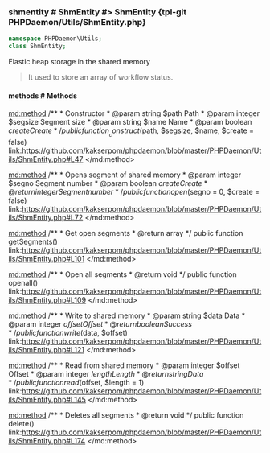 ### shmentity # ShmEntity #> ShmEntity {tpl-git PHPDaemon/Utils/ShmEntity.php}

```php
namespace PHPDaemon\Utils;
class ShmEntity;
```

Elastic heap storage in the shared memory

> It used to store an array of workflow status.

<!-- include-namespace path="\PHPDaemon\Utils\ShmEntity" level="" access="" -->
#### methods # Methods

<md:method>
/**
	 * Constructor
	 * @param string  $path    Path
	 * @param integer $segsize Segment size
	 * @param string  $name    Name
	 * @param boolean $create  Create
	 */
public function __construct($path, $segsize, $name, $create = false)
link:https://github.com/kakserpom/phpdaemon/blob/master/PHPDaemon/Utils/ShmEntity.php#L47
</md:method>

<md:method>
/**
	 * Opens segment of shared memory
	 * @param  integer $segno  Segment number
	 * @param  boolean $create Create
	 * @return integer         Segment number
	 */
public function open($segno = 0, $create = false)
link:https://github.com/kakserpom/phpdaemon/blob/master/PHPDaemon/Utils/ShmEntity.php#L72
</md:method>

<md:method>
/**
	 * Get open segments
	 * @return array
	 */
public function getSegments()
link:https://github.com/kakserpom/phpdaemon/blob/master/PHPDaemon/Utils/ShmEntity.php#L101
</md:method>

<md:method>
/**
	 * Open all segments
	 * @return void
	 */
public function openall()
link:https://github.com/kakserpom/phpdaemon/blob/master/PHPDaemon/Utils/ShmEntity.php#L109
</md:method>

<md:method>
/**
	 * Write to shared memory
	 * @param  string  $data   Data
	 * @param  integer $offset Offset
	 * @return boolean         Success
	 */
public function write($data, $offset)
link:https://github.com/kakserpom/phpdaemon/blob/master/PHPDaemon/Utils/ShmEntity.php#L121
</md:method>

<md:method>
/**
	 * Read from shared memory
	 * @param  integer $offset Offset
	 * @param  integer $length Length
	 * @return string          Data
	 */
public function read($offset, $length = 1)
link:https://github.com/kakserpom/phpdaemon/blob/master/PHPDaemon/Utils/ShmEntity.php#L145
</md:method>

<md:method>
/**
	 * Deletes all segments
	 * @return void
	 */
public function delete()
link:https://github.com/kakserpom/phpdaemon/blob/master/PHPDaemon/Utils/ShmEntity.php#L174
</md:method>

<div class="clearboth"></div>


<!--/ include-namespace -->
